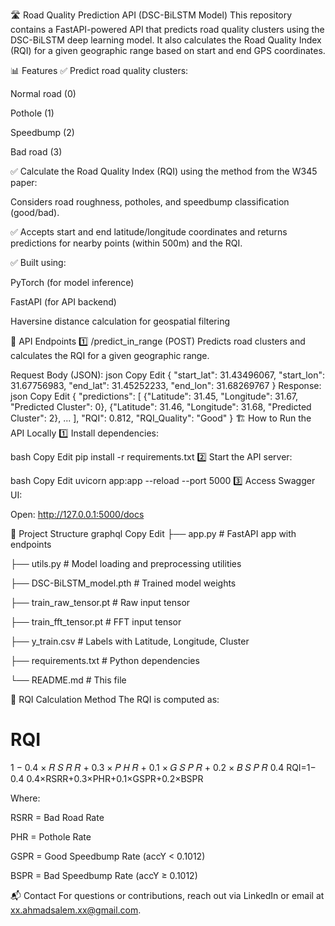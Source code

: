 🛣️ Road Quality Prediction API (DSC-BiLSTM Model)
This repository contains a FastAPI-powered API that predicts road quality clusters using the DSC-BiLSTM deep learning model.
It also calculates the Road Quality Index (RQI) for a given geographic range based on start and end GPS coordinates.

📊 Features
✅ Predict road quality clusters:

Normal road (0)

Pothole (1)

Speedbump (2)

Bad road (3)

✅ Calculate the Road Quality Index (RQI) using the method from the W345 paper:

Considers road roughness, potholes, and speedbump classification (good/bad).

✅ Accepts start and end latitude/longitude coordinates and returns predictions for nearby points (within 500m) and the RQI.

✅ Built using:

PyTorch (for model inference)

FastAPI (for API backend)

Haversine distance calculation for geospatial filtering

🚀 API Endpoints
1️⃣ /predict_in_range (POST)
Predicts road clusters and calculates the RQI for a given geographic range.

Request Body (JSON):
json
Copy
Edit
{
  "start_lat": 31.43496067,
  "start_lon": 31.67756983,
  "end_lat": 31.45252233,
  "end_lon": 31.68269767
}
Response:
json
Copy
Edit
{
  "predictions": [
    {"Latitude": 31.45, "Longitude": 31.67, "Predicted Cluster": 0},
    {"Latitude": 31.46, "Longitude": 31.68, "Predicted Cluster": 2},
    ...
  ],
  "RQI": 0.812,
  "RQI_Quality": "Good"
}
🏗️ How to Run the API Locally
1️⃣ Install dependencies:

bash
Copy
Edit
pip install -r requirements.txt
2️⃣ Start the API server:

bash
Copy
Edit
uvicorn app:app --reload --port 5000
3️⃣ Access Swagger UI:

Open: http://127.0.0.1:5000/docs

📂 Project Structure
graphql
Copy
Edit
├── app.py              # FastAPI app with endpoints

├── utils.py            # Model loading and preprocessing utilities

├── DSC-BiLSTM_model.pth  # Trained model weights

├── train_raw_tensor.pt  # Raw input tensor

├── train_fft_tensor.pt  # FFT input tensor

├── y_train.csv          # Labels with Latitude, Longitude, Cluster

├── requirements.txt     # Python dependencies

└── README.md            # This file

📖 RQI Calculation Method
The RQI is computed as:

RQI
=
1
−
0.4
×
𝑅
𝑆
𝑅
𝑅
+
0.3
×
𝑃
𝐻
𝑅
+
0.1
×
𝐺
𝑆
𝑃
𝑅
+
0.2
×
𝐵
𝑆
𝑃
𝑅
0.4
RQI=1− 
0.4
0.4×RSRR+0.3×PHR+0.1×GSPR+0.2×BSPR
​
 
Where:

RSRR = Bad Road Rate

PHR = Pothole Rate

GSPR = Good Speedbump Rate (accY < 0.1012)

BSPR = Bad Speedbump Rate (accY ≥ 0.1012)

📬 Contact For questions or contributions, reach out via LinkedIn or email at xx.ahmadsalem.xx@gmail.com.
